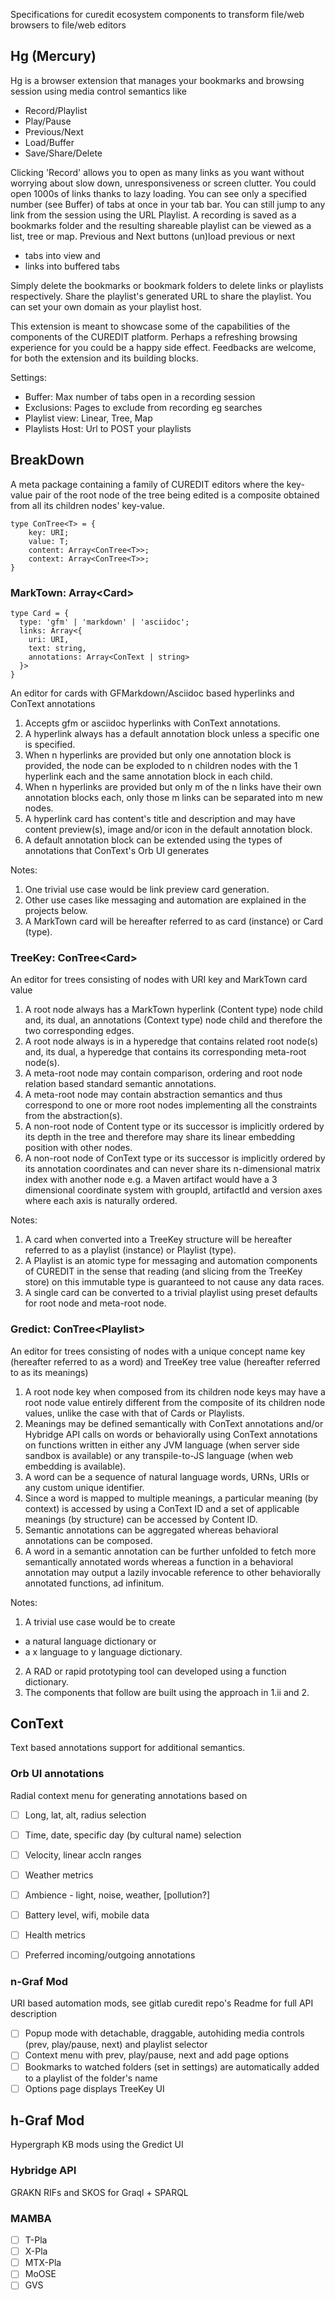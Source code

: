 Specifications for curedit ecosystem components to 
transform file/web browsers to file/web editors

## Hg (Mercury)

Hg is a browser extension that manages your bookmarks and browsing session using media control semantics like 
* Record/Playlist
* Play/Pause
* Previous/Next
* Load/Buffer
* Save/Share/Delete 

Clicking 'Record' allows you to open as many links as you want without worrying about slow down, unresponsiveness or screen clutter. 
You could open 1000s of links thanks to lazy loading. You can see only a specified number (see Buffer) of tabs at once in your tab bar. You can still jump to any link from the session using the URL Playlist. 
A recording is saved as a bookmarks folder and the resulting shareable playlist can be viewed as a list, tree or map. 
Previous and Next buttons (un)load previous or next
- tabs into view and 
- links into buffered tabs

Simply delete the bookmarks or bookmark folders to delete links or playlists respectively. 
Share the playlist's generated URL to share the playlist. You can set your own domain as your playlist host. 

This extension is meant to showcase some of the capabilities of the components of the CUREDIT platform. Perhaps a refreshing browsing experience for you could be a happy side effect. Feedbacks are welcome, for both the extension and its building blocks. 


Settings:

- Buffer: Max number of tabs open in a recording session
- Exclusions: Pages to exclude from recording eg searches
- Playlist view: Linear, Tree, Map
- Playlists Host: Url to POST your playlists 


## BreakDown

A meta package containing a family of CUREDIT editors where the key-value pair of the root node of the tree being edited is a composite obtained from all its children nodes' key-value. 

````
type ConTree<T> = {
    key: URI;
    value: T;
    content: Array<ConTree<T>>;
    context: Array<ConTree<T>>;
}
````

### MarkTown: Array\<Card\>

````
type Card = {
  type: 'gfm' | 'markdown' | 'asciidoc';
  links: Array<{
    uri: URI, 
    text: string, 
    annotations: Array<ConText | string>
  }> 
} 
````


An editor for cards with GFMarkdown/Asciidoc based hyperlinks and ConText annotations

1. Accepts gfm or asciidoc hyperlinks with ConText annotations. 
2. A hyperlink always has a default annotation block unless a specific one is specified.
3. When n hyperlinks are provided but only one annotation block is provided, the node can be exploded to n children nodes with the 1 hyperlink each and the same annotation block in each child. 
4. When n hyperlinks are provided but only m of the n links have their own annotation blocks each, only those m links can be separated into m new nodes. 
5. A hyperlink card has content's title and description and may have content preview(s), image and/or icon in the default annotation block. 
6. A default annotation block can be extended using the types of annotations that ConText's Orb UI generates 

Notes:

1. One trivial use case would be link preview card generation. 
2. Other use cases like messaging and automation are explained in the projects below. 
3. A MarkTown card will be hereafter referred to as card (instance) or Card (type). 

### TreeKey: ConTree\<Card\>

An editor for trees consisting of nodes with URI key and MarkTown card value

1. A root node always has a MarkTown hyperlink (Content type) node child and, its dual, an annotations (Context type) node child and therefore the two corresponding edges.
2. A root node always is in a hyperedge that contains related root node(s) and, its dual, a hyperedge that contains its corresponding meta-root node(s). 
3. A meta-root node may contain comparison, ordering and root node relation based standard semantic annotations. 
4. A meta-root node may contain abstraction semantics and thus correspond to one or more root nodes implementing all the constraints from the abstraction(s). 
5. A non-root node of Content type or its successor is implicitly ordered by its depth in the tree and therefore may share its linear embedding position with other nodes. 
6. A non-root node of ConText type or its successor is implicitly ordered by its annotation coordinates and can never share its n-dimensional matrix index with another node e.g. a Maven artifact would have a 3 dimensional coordinate system with groupId, artifactId and version axes where each axis is naturally ordered. 

Notes:

1. A card when converted into a TreeKey structure will be hereafter referred to as a playlist (instance) or Playlist (type). 
2. A Playlist is an atomic type for messaging and automation components of CUREDIT in the sense that reading (and slicing from the TreeKey store) on this immutable type is guaranteed to not cause any data races. 
3. A single card can be converted to a trivial playlist using preset defaults for root node and meta-root node. 

### Gredict: ConTree\<Playlist\>

An editor for trees consisting of nodes with a unique concept name key (hereafter referred to as a word) and TreeKey tree value (hereafter referred to as its meanings)

1. A root node key when composed from its children node keys may have a root node value entirely different from the composite of its children node values, unlike the case with that of Cards or Playlists.
2. Meanings may be defined semantically with ConText annotations and/or Hybridge API calls on words or behaviorally using ConText annotations on functions written in either any JVM language (when server side sandbox is available) or any transpile-to-JS language (when web embedding is available).
3. A word can be a sequence of natural language words, URNs, URIs or any custom unique identifier. 
4. Since a word is mapped to multiple meanings, a particular meaning (by context) is accessed by using a ConText ID and a set of applicable meanings (by structure) can be accessed by Content ID. 
5. Semantic annotations can be aggregated whereas behavioral annotations can be composed. 
6. A word in a semantic annotation can be further unfolded to fetch more semantically annotated words whereas a function in a behavioral annotation may output a lazily invocable reference to other behaviorally annotated functions, ad infinitum. 

Notes:

1. A trivial use case would be to create 
 * a natural language dictionary or
 * a x language to y language dictionary. 
2. A RAD or rapid prototyping tool can developed using a function dictionary. 
3. The components that follow are built using the approach in 1.ii and 2.


## ConText

Text based annotations support for additional semantics.

### Orb UI annotations

Radial context menu for generating annotations based on

- [ ] Long, lat, alt, radius selection
- [ ] Time, date, specific day (by cultural name) selection
- [ ] Velocity, linear accln ranges
- [ ] Weather metrics
- [ ] Ambience - light, noise, weather, [pollution?]
- [ ] Battery level, wifi, mobile data
- [ ] Health metrics
- [ ] Preferred incoming/outgoing annotations



### n-Graf Mod

URI based automation mods, see gitlab curedit repo's Readme for full API description 

- [ ] Popup mode with detachable, draggable, autohiding media controls (prev, play/pause, next) and playlist selector
- [ ] Context menu with prev, play/pause, next and add page options
- [ ] Bookmarks to watched folders (set in settings) are automatically added to a playlist of the folder's name
- [ ] Options page displays TreeKey UI 

## h-Graf Mod

Hypergraph KB mods using the Gredict UI

### Hybridge API
GRAKN RIFs and SKOS for Graql + SPARQL

### MAMBA
- [ ] T-Pla
- [ ] X-Pla
- [ ] MTX-Pla
- [ ] MoOSE
- [ ] GVS
